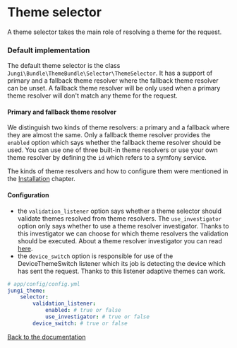 Theme selector
==============

A theme selector takes the main role of resolving a theme for the request. 

### Default implementation

The default theme selector is the class `Jungi\Bundle\ThemeBundle\Selector\ThemeSelector`. 
It has a support of primary and a fallback theme
resolver where the fallback theme resolver can be unset. A fallback theme resolver will be only used when a primary theme
resolver will don't match any theme for the request.

#### Primary and fallback theme resolver

We distinguish two kinds of theme resolvers: a primary and a fallback where they are almost the same. Only a fallback theme
resolver provides the `enabled` option which says whether the fallback theme resolver should be used. You can use one
of three built-in theme resolvers or use your own theme resolver by defining the `id` which refers to a symfony service.

The kinds of theme resolvers and how to configure them were mentioned in the [Installation](https://github.com/piku235/JungiThemeBundle/blob/master/Resources/doc/installation.md#setup-a-built-in-theme-resolver)
chapter.

#### Configuration

* the `validation_listener` option says whether a theme selector should validate themes resolved from theme resolvers.
The `use_investigator` option only says whether to use a theme resolver investigator. Thanks to this investigator we can
choose for which theme resolvers the validation should be executed. About a theme resolver investigator you can read [here](https://github.com/piku235/JungiThemeBundle/blob/master/Resources/doc/configuration.md#investigator).
* the `device_switch` option is responsible for use of the DeviceThemeSwitch listener which its job is detecting the device
which has sent the request. Thanks to this listener adaptive themes can work.

```yaml
# app/config/config.yml
jungi_theme:
    selector:
        validation_listener:
            enabled: # true or false
            use_investigator: # true or false
        device_switch: # true or false
```

[Back to the documentation](https://github.com/piku235/JungiThemeBundle/blob/master/Resources/doc/index.md)